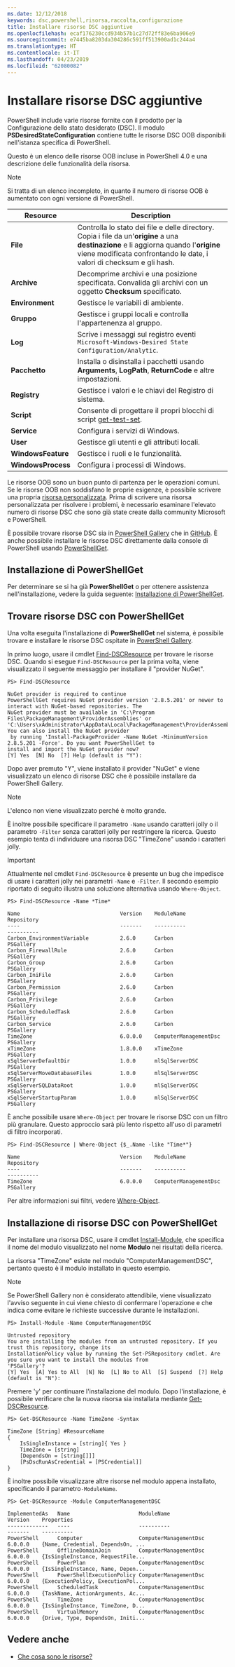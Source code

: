 ```yaml
---
ms.date: 12/12/2018
keywords: dsc,powershell,risorsa,raccolta,configurazione
title: Installare risorse DSC aggiuntive
ms.openlocfilehash: ecaf176230ccd934b57b1c27d72ff83e6ba906e9
ms.sourcegitcommit: e7445ba8203da304286c591ff513900ad1c244a4
ms.translationtype: HT
ms.contentlocale: it-IT
ms.lasthandoff: 04/23/2019
ms.locfileid: "62080082"
---
```

# <a name="install-additional-dsc-resources"></a>Installare risorse DSC aggiuntive

PowerShell include varie risorse fornite con il prodotto per la Configurazione dello stato desiderato (DSC). Il modulo **PSDesiredStateConfiguration** contiene tutte le risorse DSC OOB disponibili nell'istanza specifica di PowerShell.

Questo è un elenco delle risorse OOB incluse in PowerShell 4.0 e una descrizione delle funzionalità della risorsa.

> [!NOTE]
> Si tratta di un elenco incompleto, in quanto il numero di risorse OOB è aumentato con ogni versione di PowerShell.

|Resource  |Description  |
|---------|---------|
|**File**|Controlla lo stato dei file e delle directory. Copia i file da un'**origine** a una **destinazione** e li aggiorna quando l'**origine** viene modificata confrontando le date, i valori di checksum e gli hash.|
|**Archive**|Decomprime archivi e una posizione specificata. Convalida gli archivi con un oggetto **Checksum** specificato.|
|**Environment**|Gestisce le variabili di ambiente.|
|**Gruppo**|Gestisce i gruppi locali e controlla l'appartenenza al gruppo.|
|**Log**|Scrive i messaggi sul registro eventi `Microsoft-Windows-Desired State Configuration/Analytic`.|
|**Pacchetto**|Installa o disinstalla i pacchetti usando **Arguments**, **LogPath**, **ReturnCode** e altre impostazioni.|
|**Registry**|Gestisce i valori e le chiavi del Registro di sistema.|
|**Script**|Consente di progettare il propri blocchi di script [get-test-set](../resources/get-test-set.md).|
|**Service**|Configura i servizi di Windows.|
|**User** |Gestisce gli utenti e gli attributi locali.|
|**WindowsFeature**|Gestisce i ruoli e le funzionalità.|
|**WindowsProcess**|Configura i processi di Windows.|

Le risorse OOB sono un buon punto di partenza per le operazioni comuni. Se le risorse OOB non soddisfano le proprie esigenze, è possibile scrivere una propria [risorsa personalizzata](../resources/authoringResource.md). Prima di scrivere una risorsa personalizzata per risolvere i problemi, è necessario esaminare l'elevato numero di risorse DSC che sono già state create dalla community Microsoft e PowerShell.

È possibile trovare risorse DSC sia in [PowerShell Gallery](https://www.powershellgallery.com/) che in [GitHub](https://github.com/). È anche possibile installare le risorse DSC direttamente dalla console di PowerShell usando [PowerShellGet](/powershell/module/powershellget/).

## <a name="installing-powershellget"></a>Installazione di PowerShellGet

Per determinare se si ha già **PowerShellGet** o per ottenere assistenza nell'installazione, vedere la guida seguente: [Installazione di PowerShellGet](/powershell/gallery/installing-psget).

## <a name="finding-dsc-resources-using-powershellget"></a>Trovare risorse DSC con PowerShellGet

Una volta eseguita l'installazione di **PowerShellGet** nel sistema, è possibile trovare e installare le risorse DSC ospitate in [PowerShell Gallery](https://www.powershellgallery.com/).

In primo luogo, usare il cmdlet [Find-DSCResource](/powershell/module/powershellget/find-dscresource) per trovare le risorse DSC. Quando si esegue `Find-DSCResource` per la prima volta, viene visualizzato il seguente messaggio per installare il "provider NuGet".

```
PS> Find-DSCResource

NuGet provider is required to continue
PowerShellGet requires NuGet provider version '2.8.5.201' or newer to interact with NuGet-based repositories. The
NuGet provider must be available in 'C:\Program Files\PackageManagement\ProviderAssemblies' or
'C:\Users\xAdministrator\AppData\Local\PackageManagement\ProviderAssemblies'. You can also install the NuGet provider
 by running 'Install-PackageProvider -Name NuGet -MinimumVersion 2.8.5.201 -Force'. Do you want PowerShellGet to
install and import the NuGet provider now?
[Y] Yes  [N] No  [?] Help (default is "Y"):
```

Dopo aver premuto "Y", viene installato il provider "NuGet" e viene visualizzato un elenco di risorse DSC che è possibile installare da PowerShell Gallery.

> [!NOTE]
> L'elenco non viene visualizzato perché è molto grande.

È inoltre possibile specificare il parametro `-Name` usando caratteri jolly o il parametro `-Filter` senza caratteri jolly per restringere la ricerca. Questo esempio tenta di individuare una risorsa DSC "TimeZone" usando i caratteri jolly.

> [!IMPORTANT]
> Attualmente nel cmdlet `Find-DSCResource` è presente un bug che impedisce di usare i caratteri jolly nei parametri `-Name` e `-Filter`. Il secondo esempio riportato di seguito illustra una soluzione alternativa usando `Where-Object`.

```
PS> Find-DSCResource -Name *Time*

Name                                Version    ModuleName                          Repository
----                                -------    ----------                          ----------
Carbon_EnvironmentVariable          2.6.0      Carbon                              PSGallery
Carbon_FirewallRule                 2.6.0      Carbon                              PSGallery
Carbon_Group                        2.6.0      Carbon                              PSGallery
Carbon_IniFile                      2.6.0      Carbon                              PSGallery
Carbon_Permission                   2.6.0      Carbon                              PSGallery
Carbon_Privilege                    2.6.0      Carbon                              PSGallery
Carbon_ScheduledTask                2.6.0      Carbon                              PSGallery
Carbon_Service                      2.6.0      Carbon                              PSGallery
TimeZone                            6.0.0.0    ComputerManagementDsc               PSGallery
xTimeZone                           1.8.0.0    xTimeZone                           PSGallery
xSqlServerDefaultDir                1.0.0      mlSqlServerDSC                      PSGallery
xSqlServerMoveDatabaseFiles         1.0.0      mlSqlServerDSC                      PSGallery
xSqlServerSQLDataRoot               1.0.0      mlSqlServerDSC                      PSGallery
xSqlServerStartupParam              1.0.0      mlSqlServerDSC                      PSGallery
```

È anche possibile usare `Where-Object` per trovare le risorse DSC con un filtro più granulare. Questo approccio sarà più lento rispetto all'uso di parametri di filtro incorporati.

```
PS> Find-DSCResource | Where-Object {$_.Name -like "Time*"}

Name                                Version    ModuleName                          Repository
----                                -------    ----------                          ----------
TimeZone                            6.0.0.0    ComputerManagementDsc               PSGallery
```

Per altre informazioni sui filtri, vedere [Where-Object](/powershell/module/microsoft.powershell.core/where-object).

## <a name="installing-dsc-resources-using-powershellget"></a>Installazione di risorse DSC con PowerShellGet

Per installare una risorsa DSC, usare il cmdlet [Install-Module](/powershell/module/PowershellGet/Install-Module), che specifica il nome del modulo visualizzato nel nome **Modulo** nei risultati della ricerca.

La risorsa "TimeZone" esiste nel modulo "ComputerManagementDSC", pertanto questo è il modulo installato in questo esempio.

> [!NOTE]
> Se PowerShell Gallery non è considerato attendibile, viene visualizzato l'avviso seguente in cui viene chiesto di confermare l'operazione e che indica come evitare le richieste successive durante le installazioni.

```
PS> Install-Module -Name ComputerManagementDSC

Untrusted repository
You are installing the modules from an untrusted repository. If you trust this repository, change its
InstallationPolicy value by running the Set-PSRepository cmdlet. Are you sure you want to install the modules from
'PSGallery'?
[Y] Yes  [A] Yes to All  [N] No  [L] No to All  [S] Suspend  [?] Help (default is "N"):
```

Premere 'y' per continuare l'installazione del modulo. Dopo l'installazione, è possibile verificare che la nuova risorsa sia installata mediante [Get-DSCResource](/powershell/module/PSDesiredStateConfiguration/Get-DscResource).

```
PS> Get-DSCResource -Name TimeZone -Syntax

TimeZone [String] #ResourceName
{
    IsSingleInstance = [string]{ Yes }
    TimeZone = [string]
    [DependsOn = [string[]]]
    [PsDscRunAsCredential = [PSCredential]]
}
```

È inoltre possibile visualizzare altre risorse nel modulo appena installato, specificando il parametro`-ModuleName`.

```
PS> Get-DSCResource -Module ComputerManagementDSC

ImplementedAs   Name                      ModuleName                     Version    Properties
-------------   ----                      ----------                     -------    ----------
PowerShell      Computer                  ComputerManagementDsc          6.0.0.0    {Name, Credential, DependsOn, ...
PowerShell      OfflineDomainJoin         ComputerManagementDsc          6.0.0.0    {IsSingleInstance, RequestFile...
PowerShell      PowerPlan                 ComputerManagementDsc          6.0.0.0    {IsSingleInstance, Name, Depen...
PowerShell      PowerShellExecutionPolicy ComputerManagementDsc          6.0.0.0    {ExecutionPolicy, ExecutionPol...
PowerShell      ScheduledTask             ComputerManagementDsc          6.0.0.0    {TaskName, ActionArguments, Ac...
PowerShell      TimeZone                  ComputerManagementDsc          6.0.0.0    {IsSingleInstance, TimeZone, D...
PowerShell      VirtualMemory             ComputerManagementDsc          6.0.0.0    {Drive, Type, DependsOn, Initi...
```

## <a name="see-also"></a>Vedere anche

- [Che cosa sono le risorse?](../resources/resources.md)
